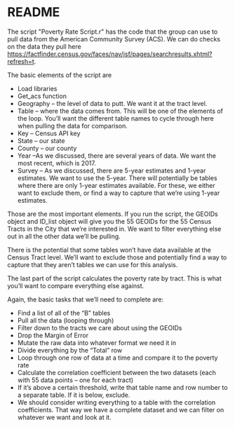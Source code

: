 # README

The script "Poverty Rate Script.r" has the code that the group can use to pull data from the American Community Survey (ACS). 
We can do checks on the data they pull here https://factfinder.census.gov/faces/nav/jsf/pages/searchresults.xhtml?refresh=t.

 

The basic elements of the script are
- Load libraries  
-  Get_acs function   
  - Geography – the level of data to putt. We want it at the tract level.  
  - Table – where the data comes from. This will be one of the elements of the loop. You’ll want the different table names to cycle through here when pulling the data for comparison.
  - Key – Census API key
  - State – our state
  - County – our county
  - Year –As we discussed, there are several years of data. We want the most recent, which is 2017.
  - Survey – As we discussed, there are 5-year estimates and 1-year estimates. We want to use the 5-year. There will potentially be tables where there are only 1-year estimates available. For these, we either want to exclude them, or find a way to capture that we’re using 1-year estimates.

Those are the most important elements. 
If you run the script, the GEOIDs object and ID_list object will give you the 55 GEOIDs for the 55 Census Tracts in the City that we’re interested in. 
We want to filter everything else out in all the other data we’ll be pulling.

 

There is the potential that some tables won’t have data available at the Census Tract level. 
We’ll want to exclude those and potentially find a way to capture that they aren’t tables we can use for this analysis.

The last part of the script calculates the poverty rate by tract. This is what you’ll want to compare everything else against.

Again, the basic tasks that we’ll need to complete are:

- Find a list of all of the “B” tables
- Pull all the data (looping through)
- Filter down to the tracts we care about using the GEOIDs
- Drop the Margin of Error
- Mutate the raw data into whatever format we need it in
- Divide everything by the “Total” row
- Loop through one row of data at a time and compare it to the poverty rate
- Calculate the correlation coefficient between the two datasets (each with 55 data points – one for each tract)
- If it’s above a certain threshold, write that table name and row number to a separate table. If it is below, exclude.
- We should consider writing everything to a table with the correlation coefficients. That way we have a complete dataset and we can filter on whatever we want and look at it.
